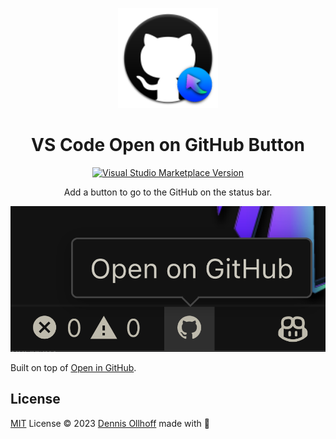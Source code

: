 <p align="center">
  <img src="https://raw.githubusercontent.com/nyxb/vscode-open-on-github/v0.0.3/assets/logo-128x128.png" height="160"/>
</p>

<h1 align="center">VS Code Open on GitHub Button</h1>

<p align="center">
<a href="https://marketplace.visualstudio.com/items?itemName=antfu.open-in-github-button" target="__blank"><img src="https://img.shields.io/visual-studio-marketplace/v/antfu.open-in-github-button.svg?style=flat&colorA=18181B&colorB=14F195&amp;label=VS%20Code%20Marketplace&logo=visual-studio-code" alt="Visual Studio Marketplace Version" /></a>
</p>
<p align="center">
Add a button to go to the GitHub on the status bar.
</p>

![Screenshot](https://raw.githubusercontent.com/nyxb/vscode-open-on-github/main/assets/Screenshot.png)

Built on top of [Open in GitHub](https://github.com/fabiospampinato/vscode-open-in-github).

## License

[MIT](./LICENSE) License © 2023 [Dennis Ollhoff](https://github.com/nyxb) made with 💚
